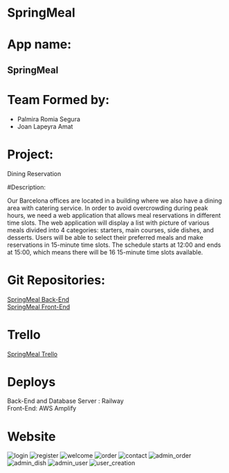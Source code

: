 # SpringMeal
# App name:
<h2>SpringMeal</h2>

# Team Formed by:
<ul>
  <li>Palmira Romia Segura</li>
  <li>Joan Lapeyra Amat</li>
  </ul>
  
 # Project:
  Dining Reservation
  
  #Description:
  
 Our Barcelona offices are located in a building where we also have a dining area with
catering service. In order to avoid overcrowding during peak hours, we need a web
application that allows meal reservations in different time slots.
The web application will display a list with picture of various meals divided into 4 categories:
starters, main courses, side dishes, and desserts. Users will be able to select their preferred
meals and make reservations in 15-minute time slots. The schedule starts at 12:00 and ends
at 15:00, which means there will be 16 15-minute time slots available.
  
 # Git Repositories:<br>

[SpringMeal Back-End](https://github.com/Laurelindorean/SpringMeal_Back)<br>
[SpringMeal Front-End](https://github.com/Laurelindorean/SpringMeal_Front)<br>

# Trello

[SpringMeal Trello](https://trello.com/b/O78cQS6s/equipo1-comedor)<br>

# Deploys

Back-End and Database Server : Railway <br>
Front-End: AWS Amplify

# Website



![login](https://github.com/Laurelindorean/SpringMeal_Front/assets/100615218/0dbc3aac-80c7-4e7e-b3f9-ca2bf3c1bc2e)
![register](https://github.com/Laurelindorean/SpringMeal_Front/assets/100615218/66791763-5b73-4eae-8cdf-72027bc7245a)
![welcome](https://github.com/Laurelindorean/SpringMeal_Front/assets/100615218/05e3a4f7-65f5-4d7f-b90f-2858b4df24aa)
![order](https://github.com/Laurelindorean/SpringMeal_Front/assets/100615218/c3ea475a-2792-47ec-9765-34d052fcccd8)
![contact](https://github.com/Laurelindorean/SpringMeal_Front/assets/100615218/3890a510-899b-4807-a571-3bbf6c6d0158)
![admin_order](https://github.com/Laurelindorean/SpringMeal_Front/assets/100615218/f9a72803-85b5-42ba-8930-75fa4adae201)
![admin_dish](https://github.com/Laurelindorean/SpringMeal_Front/assets/100615218/3ff06975-2966-418d-86c1-a2b5d514dd19)
![admin_user](https://github.com/Laurelindorean/SpringMeal_Front/assets/100615218/078f4fd7-768c-45d5-9bfc-c22c8e355222)
![user_creation](https://github.com/Laurelindorean/SpringMeal_Front/assets/100615218/fc040533-b7e6-41ab-b3ef-b691b9dca34d)

